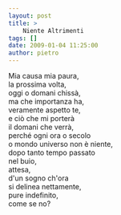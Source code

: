 ```yaml
---
layout: post
title: >
    Niente Altrimenti
tags: []
date: 2009-01-04 11:25:00
author: pietro
---
```

Mia causa mia paura,<br/>la prossima volta,<br/>oggi o domani chissà,<br/>ma che importanza ha,<br/>veramente aspetto te,<br/>e ciò che mi porterà<br/>il domani che verrà,<br/>perché ogni ora o secolo<br/>o mondo universo non è niente,<br/>dopo tanto tempo passato<br/>nel buio,<br/>attesa,<br/>d'un sogno ch'ora<br/>si delinea nettamente,<br/>pure indefinito,<br/>come se no?
